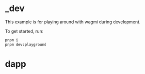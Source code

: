# \_dev

This example is for playing around with wagmi during development.

To get started, run:

```bash
pnpm i
pnpm dev:playground
```
# dapp
